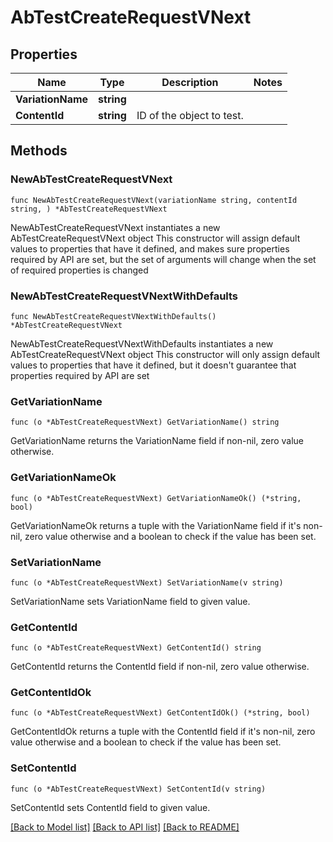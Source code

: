 # AbTestCreateRequestVNext

## Properties

Name | Type | Description | Notes
------------ | ------------- | ------------- | -------------
**VariationName** | **string** |  | 
**ContentId** | **string** | ID of the object to test. | 

## Methods

### NewAbTestCreateRequestVNext

`func NewAbTestCreateRequestVNext(variationName string, contentId string, ) *AbTestCreateRequestVNext`

NewAbTestCreateRequestVNext instantiates a new AbTestCreateRequestVNext object
This constructor will assign default values to properties that have it defined,
and makes sure properties required by API are set, but the set of arguments
will change when the set of required properties is changed

### NewAbTestCreateRequestVNextWithDefaults

`func NewAbTestCreateRequestVNextWithDefaults() *AbTestCreateRequestVNext`

NewAbTestCreateRequestVNextWithDefaults instantiates a new AbTestCreateRequestVNext object
This constructor will only assign default values to properties that have it defined,
but it doesn't guarantee that properties required by API are set

### GetVariationName

`func (o *AbTestCreateRequestVNext) GetVariationName() string`

GetVariationName returns the VariationName field if non-nil, zero value otherwise.

### GetVariationNameOk

`func (o *AbTestCreateRequestVNext) GetVariationNameOk() (*string, bool)`

GetVariationNameOk returns a tuple with the VariationName field if it's non-nil, zero value otherwise
and a boolean to check if the value has been set.

### SetVariationName

`func (o *AbTestCreateRequestVNext) SetVariationName(v string)`

SetVariationName sets VariationName field to given value.


### GetContentId

`func (o *AbTestCreateRequestVNext) GetContentId() string`

GetContentId returns the ContentId field if non-nil, zero value otherwise.

### GetContentIdOk

`func (o *AbTestCreateRequestVNext) GetContentIdOk() (*string, bool)`

GetContentIdOk returns a tuple with the ContentId field if it's non-nil, zero value otherwise
and a boolean to check if the value has been set.

### SetContentId

`func (o *AbTestCreateRequestVNext) SetContentId(v string)`

SetContentId sets ContentId field to given value.



[[Back to Model list]](../README.md#documentation-for-models) [[Back to API list]](../README.md#documentation-for-api-endpoints) [[Back to README]](../README.md)


